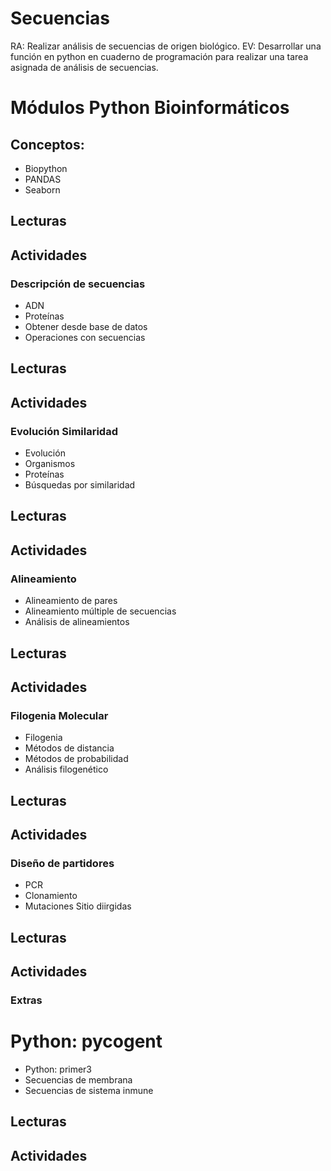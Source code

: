 # Secuencias
RA: Realizar análisis de secuencias de origen biológico.
EV: Desarrollar una función en python en cuaderno de programación para realizar una tarea asignada de análisis de secuencias.

# Módulos Python Bioinformáticos
## Conceptos:
* Biopython
* PANDAS
* Seaborn

## Lecturas


## Actividades

### Descripción de secuencias
* ADN
* Proteínas
* Obtener desde base de datos
* Operaciones con secuencias

## Lecturas

## Actividades

### Evolución Similaridad
* Evolución
* Organismos
* Proteínas
* Búsquedas por similaridad 

## Lecturas

## Actividades

### Alineamiento
* Alineamiento de pares
* Alineamiento múltiple de secuencias
* Análisis de alineamientos

## Lecturas

## Actividades
 
### Filogenia Molecular
* Filogenia 
* Métodos de distancia
* Métodos de probabilidad
* Análisis filogenético

## Lecturas
## Actividades

### Diseño de partidores
* PCR
* Clonamiento
* Mutaciones Sitio diirgidas

## Lecturas

## Actividades

### Extras
# Python: pycogent
* Python: primer3
* Secuencias de membrana
* Secuencias de sistema inmune

## Lecturas

## Actividades